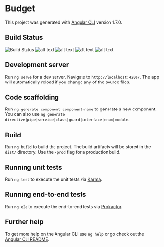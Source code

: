 # Budget

This project was generated with [Angular CLI](https://github.com/angular/angular-cli) version 1.7.0.

## Build Status

![Build Status](https://jenkins.pahofmann.com/job/budget/job/master/badge/icon) ![alt text](https://sonar.pahofmann.com/api/project_badges/measure?project=budget&metric=alert_status "quality gate") ![alt text](https://sonar.pahofmann.com/api/project_badges/measure?project=budget&metric=coverage "coverage") ![alt text](https://sonar.pahofmann.com/api/project_badges/measure?project=budget&metric=code_smells  "code smells") ![alt text](https://sonar.pahofmann.com/api/project_badges/measure?project=budget&metric=security_rating "security")

## Development server

Run `ng serve` for a dev server. Navigate to `http://localhost:4200/`. The app will automatically reload if you change any of the source files.

## Code scaffolding

Run `ng generate component component-name` to generate a new component. You can also use `ng generate directive|pipe|service|class|guard|interface|enum|module`.

## Build

Run `ng build` to build the project. The build artifacts will be stored in the `dist/` directory. Use the `-prod` flag for a production build.

## Running unit tests

Run `ng test` to execute the unit tests via [Karma](https://karma-runner.github.io).

## Running end-to-end tests

Run `ng e2e` to execute the end-to-end tests via [Protractor](http://www.protractortest.org/).

## Further help

To get more help on the Angular CLI use `ng help` or go check out the [Angular CLI README](https://github.com/angular/angular-cli/blob/master/README.md).

